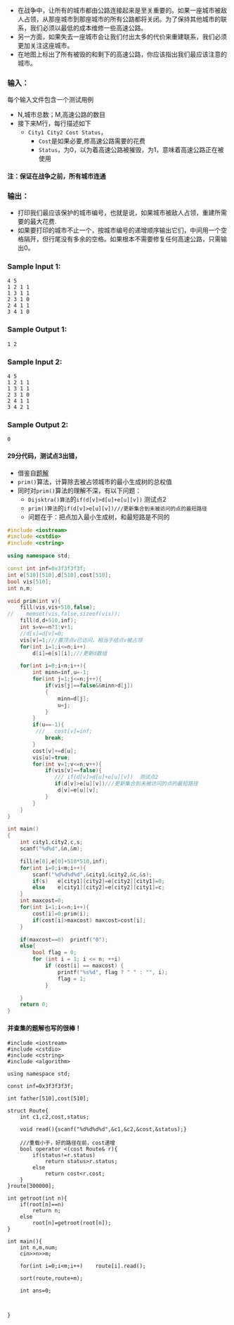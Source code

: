 * 在战争中，让所有的城市都由公路连接起来是至关重要的。如果一座城市被敌人占领，从那座城市到那座城市的所有公路都将关闭。为了保持其他城市的联系，我们必须以最低的成本维修一些高速公路。
* 另一方面，如果失去一座城市会让我们付出太多的代价来重建联系，我们必须更加关注这座城市。
* 在地图上标出了所有被毁的和剩下的高速公路，你应该指出我们最应该注意的城市。

### 输入：
每个输入文件包含一个测试用例
* N,城市总数；M,高速公路的数目
* 接下来M行，每行描述如下
  * ```City1 City2 Cost Status```，
    * ```Cost```是如果必要,修高速公路需要的花费
    * ```Status```，为0，以为着高速公路被摧毁，为1，意味着高速公路正在被使用
    
#### 注：保证在战争之前，所有城市连通

### 输出：

* 打印我们最应该保护的城市编号，也就是说，如果城市被敌人占领，重建所需要的最大花费.
* 如果要打印的城市不止一个，按城市编号的递增顺序输出它们，中间用一个空格隔开，但行尾没有多余的空格。如果根本不需要修复任何高速公路，只需输出0。

### Sample Input 1:
```
4 5
1 2 1 1
1 3 1 1
2 3 1 0
2 4 1 1
3 4 1 0
```

### Sample Output 1:
```
1 2
```

### Sample Input 2:
```
4 5
1 2 1 1
1 3 1 1
2 3 1 0
2 4 1 1
3 4 2 1
```

### Sample Output 2:
```
0
```

#### 29分代码，测试点3出错，

* 借鉴自[题解](https://blog.csdn.net/lianwaiyuwusheng/article/details/82758064)
* ```prim()```算法，计算除去被占领城市的最小生成树的总权值
* 同时对```prim()```算法的理解不深，有以下问题：
  * ```Dijsktra()算法```的```if(d[v]>d[u]+e[u][v])```  测试点2
  * ```prim()算法```的```if(d[v]>e[u][v])///更新集合到未被访问的点的最短路径```
  * 问题在于：把点加入最小生成树，和最短路是不同的



```cpp
#include <iostream>
#include <cstdio>
#include <cstring>

using namespace std;

const int inf=0x3f3f3f3f;
int e[510][510],d[510],cost[510];
bool vis[510];
int n,m;

void prim(int v){
    fill(vis,vis+510,false);
//    memset(vis,false,sizeof(vis));
    fill(d,d+510,inf);
    int s=v==n?1:v+1;
    //d[s]=d[v]=0;
    vis[v]=1;///置顶点v已访问，相当于结点v被占领
    for(int i=1;i<=n;i++)
        d[i]=e[s][i];///更新d数组

    for(int i=0;i<n;i++){
        int minn=inf,u=-1;
        for(int j=1;j<=n;j++){
            if(vis[j]==false&&minn>d[j])
            {
                minn=d[j];
                u=j;
            }
        }
        if(u==-1){
         ///   cost[v]=inf;
            break;
        }
        cost[v]+=d[u];
        vis[u]=true;
        for(int v=1;v<=n;v++){
            if(vis[v]==false){
               /// if(d[v]>d[u]+e[u][v])  测试点2
               if(d[v]>e[u][v])///更新集合到未被访问的点的最短路径
                d[v]=e[u][v];
            }
        }
    }
}

int main()
{
    int city1,city2,c,s;
    scanf("%d%d",&n,&m);

    fill(e[0],e[0]+510*510,inf);
    for(int i=0;i<m;i++){
        scanf("%d%d%d%d",&city1,&city2,&c,&s);
        if(s)   e[city1][city2]=e[city2][city1]=0;
        else    e[city1][city2]=e[city2][city1]=c;
    }
    int maxcost=0;
    for(int i=1;i<=n;i++){
        cost[i]=0;prim(i);
        if(cost[i]>maxcost) maxcost=cost[i];
    }

    if(maxcost==0)  printf("0");
    else{
        bool flag = 0;
		for (int i = 1; i <= n; ++i)
			if (cost[i] == maxcost) {
				printf("%s%d", flag ? " " : "", i);
				flag = 1;
			}

    }
    return 0;
}

```


#### 并查集的题解也写的很棒！

```
#include <iostream>
#include <cstdio>
#include <cstring>
#include <algorithm>

using namespace std;

const inf=0x3f3f3f3f;

int father[510],cost[510];

struct Route{
    int c1,c2,cost,status;
    
    void read(){scanf("%d%d%d%d",&c1,&c2,&cost,&status);}
    
    ///重载小于，好的路径在前，cost递增
    bool operator <(cost Route& r){
        if(status!=r.status)
            return status>r.status;
        else
            return cost<r.cost;
    }
}route[300000];

int getroot(int n){
    if(root[n]==n)
        return n;
    else
        root[n]=getroot(root[n]);
}

int main(){
    int n,m,num;
    cin>>n>>m;
    
    for(int i=0;i<m;i++)    route[i].read();
    
    sort(route,route+m);
    
    int ans=0;
    
    
    
}

```





